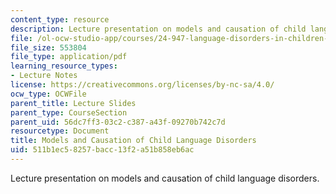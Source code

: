 ```yaml
---
content_type: resource
description: Lecture presentation on models and causation of child language disorders.
file: /ol-ocw-studio-app/courses/24-947-language-disorders-in-children-spring-2013/511b1ec58257bacc13f2a51b858eb6ac_MIT24_947S13_ModlsLnguage.pdf
file_size: 553804
file_type: application/pdf
learning_resource_types:
- Lecture Notes
license: https://creativecommons.org/licenses/by-nc-sa/4.0/
ocw_type: OCWFile
parent_title: Lecture Slides
parent_type: CourseSection
parent_uid: 56dc7ff3-03c2-c387-a43f-09270b742c7d
resourcetype: Document
title: Models and Causation of Child Language Disorders
uid: 511b1ec5-8257-bacc-13f2-a51b858eb6ac
---
```

Lecture presentation on models and causation of child language disorders.